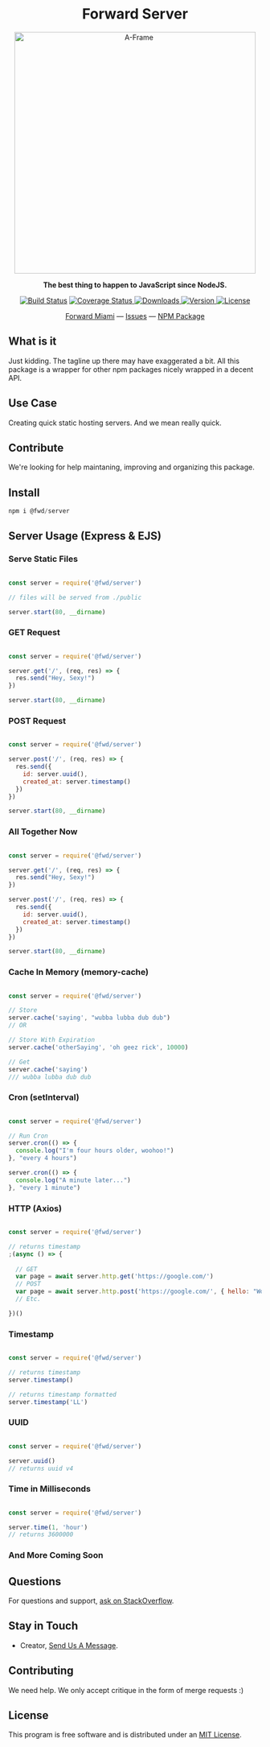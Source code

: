 <h1 align="center">Forward Server</h1>

<p align="center"><a href="https://aframe.io" target="_blank"><img width="480" alt="A-Frame" src="https://images.unsplash.com/photo-1558494949-ef010cbdcc31?ixlib=rb-1.2.1&ixid=eyJhcHBfaWQiOjEyMDd9&auto=format&fit=crop&w=2391&q=80"></a></p>

<p align="center"><b>The best thing to happen to JavaScript since NodeJS.</b></p>

<p align="center">
  <a href="https://travis-ci.org/aframevr/aframe"><img src="https://img.shields.io/travis/aframevr/aframe.svg?style=flat-square" alt="Build Status"></a>
  <a href="https://codecov.io/gh/aframevr/aframe">
    <img src="https://codecov.io/gh/aframevr/aframe/branch/master/graph/badge.svg" alt="Coverage Status">
  </a>
  <a href="https://npmjs.org/package/aframe">
    <img src="https://img.shields.io/npm/dt/aframe.svg?style=flat-square" alt="Downloads">
  </a>
  <a href="https://npmjs.org/package/aframe">
    <img src="https://img.shields.io/npm/v/aframe.svg?style=flat-square" alt="Version">
  </a>
  <a href="https://npmjs.com/package/aframe">
    <img src="https://img.shields.io/npm/l/aframe.svg?style=flat-square" alt="License"></a>
  </a>
</p>

<div align="center">
  <a href="https://forward.miami">Forward Miami</a>
  &mdash;
  <a href="https://github.com/fwdmiami/server/issues">Issues</a>
  &mdash;
  <a href="https://www.npmjs.com/package/@fwd/server">NPM Package</a>
</div>

## What is it

<p>Just kidding. The tagline up there may have exaggerated a bit. All this package is a wrapper for other npm packages nicely wrapped in a decent API.</p>

## Use Case

Creating quick static hosting servers. And we mean really quick. 

## Contribute

We're looking for help maintaning, improving and organizing this package. 


## Install

```javascript
npm i @fwd/server
```


## Server Usage (Express & EJS)


### Serve Static Files

```javascript

const server = require('@fwd/server')

// files will be served from ./public

server.start(80, __dirname)

```

### GET Request

```javascript

const server = require('@fwd/server')

server.get('/', (req, res) => {
  res.send("Hey, Sexy!")
})

server.start(80, __dirname)

```


### POST Request

```javascript

const server = require('@fwd/server')

server.post('/', (req, res) => {
  res.send({
    id: server.uuid(),
    created_at: server.timestamp()
  })
})

server.start(80, __dirname)

```

### All Together Now

```javascript

const server = require('@fwd/server')

server.get('/', (req, res) => {
  res.send("Hey, Sexy!")
})

server.post('/', (req, res) => {
  res.send({
    id: server.uuid(),
    created_at: server.timestamp()
  })
})

server.start(80, __dirname)


```

### Cache In Memory (memory-cache)

```javascript

const server = require('@fwd/server')

// Store
server.cache('saying', "wubba lubba dub dub")
// OR

// Store With Expiration
server.cache('otherSaying', 'oh geez rick', 10000)

// Get
server.cache('saying')
/// wubba lubba dub dub


```

### Cron (setInterval)

```javascript

const server = require('@fwd/server')

// Run Cron
server.cron(() => {
  console.log("I'm four hours older, woohoo!")
}, "every 4 hours")

server.cron(() => {
  console.log("A minute later...")
}, "every 1 minute")

```

### HTTP (Axios)

```javascript

const server = require('@fwd/server')

// returns timestamp
;(async () => {
  
  // GET
  var page = await server.http.get('https://google.com/')
  // POST
  var page = await server.http.post('https://google.com/', { hello: "World" })
  // Etc.

})()

```


### Timestamp

```javascript

const server = require('@fwd/server')

// returns timestamp
server.timestamp()

// returns timestamp formatted
server.timestamp('LL')

```


### UUID

```javascript

const server = require('@fwd/server')

server.uuid()
// returns uuid v4

```

### Time in Milliseconds

```javascript

const server = require('@fwd/server')

server.time(1, 'hour')
// returns 3600000

```

### And More Coming Soon

## Questions

For questions and support, [ask on StackOverflow](https://stackoverflow.com/questions/ask/?tags=fwd-server).

## Stay in Touch

- Creator, [Send Us A Message](https://forward.miami).

## Contributing

We need help. We only accept critique in the form of merge requests :)

## License

This program is free software and is distributed under an [MIT License](LICENSE).